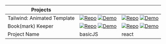 | Projects                    |                                                                                                                                                                                                                                              |                                                                                                                                                                                                                                          |
| --------------------------- | -------------------------------------------------------------------------------------------------------------------------------------------------------------------------------------------------------------------------------------------- | ---------------------------------------------------------------------------------------------------------------------------------------------------------------------------------------------------------------------------------------- |
| Tailwind: Animated Template | [![Repo](https://img.shields.io/badge/Repo-Link-blue)](https://github.com/Shcoobz/basicJS_tailwind_animated-template) [![Demo](https://img.shields.io/badge/Demo-Link-green)](https://shcoobz.github.io/basicJS_tailwind_animated-template/) | [![Repo](https://img.shields.io/badge/Repo-Link-blue)](https://github.com/Shcoobz/react_tailwind_animated-template) [![Demo](https://img.shields.io/badge/Demo-Link-green)](https://shcoobz.github.io/react_tailwind_animated-template/) |
| Book(mark) Keeper           | [![Repo](https://img.shields.io/badge/Repo-Link-blue)](https://github.com/Shcoobz/basicJS_bookmark-keeper) [![Demo](https://img.shields.io/badge/Demo-Link-green)](https://shcoobz.github.io/basicJS_bookmark-keeper/)                       | [![Repo](https://img.shields.io/badge/Repo-Link-blue)](https://github.com/Shcoobz/react_bookmark-keeper) [![Demo](https://img.shields.io/badge/Demo-Link-green)](https://shcoobz.github.io/react_bookmark-keeper/)                       |
| Project Name                | basicJS                                                                                                                                                                                                                                      | react                                                                                                                                                                                                                                    |
